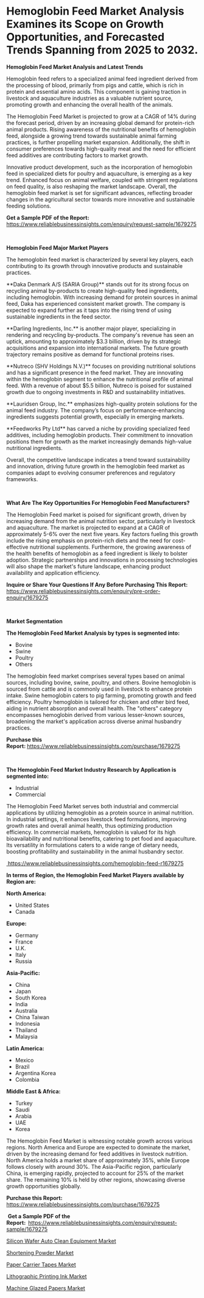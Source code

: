 <p><h1>Hemoglobin Feed Market Analysis Examines its Scope on Growth Opportunities, and Forecasted Trends Spanning from 2025 to 2032.</h1></p><p><strong>Hemoglobin Feed Market Analysis and Latest Trends</strong></p>
<p><p>Hemoglobin feed refers to a specialized animal feed ingredient derived from the processing of blood, primarily from pigs and cattle, which is rich in protein and essential amino acids. This component is gaining traction in livestock and aquaculture industries as a valuable nutrient source, promoting growth and enhancing the overall health of the animals.</p><p>The Hemoglobin Feed Market is projected to grow at a CAGR of 14% during the forecast period, driven by an increasing global demand for protein-rich animal products. Rising awareness of the nutritional benefits of hemoglobin feed, alongside a growing trend towards sustainable animal farming practices, is further propelling market expansion. Additionally, the shift in consumer preferences towards high-quality meat and the need for efficient feed additives are contributing factors to market growth.</p><p>Innovative product development, such as the incorporation of hemoglobin feed in specialized diets for poultry and aquaculture, is emerging as a key trend. Enhanced focus on animal welfare, coupled with stringent regulations on feed quality, is also reshaping the market landscape. Overall, the hemoglobin feed market is set for significant advances, reflecting broader changes in the agricultural sector towards more innovative and sustainable feeding solutions.</p></p>
<p><strong>Get a Sample PDF of the Report:&nbsp;</strong> <a href="https://www.reliablebusinessinsights.com/enquiry/request-sample/1679275?utm_campaign=113&utm_medium=2&utm_source=Github&utm_content=ia&utm_term=24032025&utm_id=hemoglobin-feed">https://www.reliablebusinessinsights.com/enquiry/request-sample/1679275</a></p>
<p>&nbsp;</p>
<p><strong>Hemoglobin Feed Major Market Players</strong></p>
<p><p>The hemoglobin feed market is characterized by several key players, each contributing to its growth through innovative products and sustainable practices. </p><p>**Daka Denmark A/S (SARIA Group)** stands out for its strong focus on recycling animal by-products to create high-quality feed ingredients, including hemoglobin. With increasing demand for protein sources in animal feed, Daka has experienced consistent market growth. The company is expected to expand further as it taps into the rising trend of using sustainable ingredients in the feed sector.</p><p>**Darling Ingredients, Inc.** is another major player, specializing in rendering and recycling by-products. The company's revenue has seen an uptick, amounting to approximately $3.3 billion, driven by its strategic acquisitions and expansion into international markets. The future growth trajectory remains positive as demand for functional proteins rises.</p><p>**Nutreco (SHV Holdings N.V.)** focuses on providing nutritional solutions and has a significant presence in the feed market. They are innovating within the hemoglobin segment to enhance the nutritional profile of animal feed. With a revenue of about $5.5 billion, Nutreco is poised for sustained growth due to ongoing investments in R&D and sustainability initiatives.</p><p>**Lauridsen Group, Inc.** emphasizes high-quality protein solutions for the animal feed industry. The company’s focus on performance-enhancing ingredients suggests potential growth, especially in emerging markets.</p><p>**Feedworks Pty Ltd** has carved a niche by providing specialized feed additives, including hemoglobin products. Their commitment to innovation positions them for growth as the market increasingly demands high-value nutritional ingredients.</p><p>Overall, the competitive landscape indicates a trend toward sustainability and innovation, driving future growth in the hemoglobin feed market as companies adapt to evolving consumer preferences and regulatory frameworks.</p></p>
<p>&nbsp;</p>
<p><strong>What Are The Key Opportunities For Hemoglobin Feed Manufacturers?</strong></p>
<p><p>The Hemoglobin Feed market is poised for significant growth, driven by increasing demand from the animal nutrition sector, particularly in livestock and aquaculture. The market is projected to expand at a CAGR of approximately 5-6% over the next five years. Key factors fueling this growth include the rising emphasis on protein-rich diets and the need for cost-effective nutritional supplements. Furthermore, the growing awareness of the health benefits of hemoglobin as a feed ingredient is likely to bolster adoption. Strategic partnerships and innovations in processing technologies will also shape the market's future landscape, enhancing product availability and application efficiency.</p></p>
<p><strong>Inquire or Share Your Questions If Any Before Purchasing This Report:</strong> <a href="https://www.reliablebusinessinsights.com/enquiry/pre-order-enquiry/1679275?utm_campaign=113&utm_medium=2&utm_source=Github&utm_content=ia&utm_term=24032025&utm_id=hemoglobin-feed">https://www.reliablebusinessinsights.com/enquiry/pre-order-enquiry/1679275</a></p>
<p>&nbsp;</p>
<p><strong>Market Segmentation</strong></p>
<p><strong>The Hemoglobin Feed Market Analysis by types is segmented into:</strong></p>
<p><ul><li>Bovine</li><li>Swine</li><li>Poultry</li><li>Others</li></ul></p>
<p><p>The hemoglobin feed market comprises several types based on animal sources, including bovine, swine, poultry, and others. Bovine hemoglobin is sourced from cattle and is commonly used in livestock to enhance protein intake. Swine hemoglobin caters to pig farming, promoting growth and feed efficiency. Poultry hemoglobin is tailored for chicken and other bird feed, aiding in nutrient absorption and overall health. The "others" category encompasses hemoglobin derived from various lesser-known sources, broadening the market's application across diverse animal husbandry practices.</p></p>
<p><strong>Purchase this Report:&nbsp;</strong><a href="https://www.reliablebusinessinsights.com/purchase/1679275?utm_campaign=113&utm_medium=2&utm_source=Github&utm_content=ia&utm_term=24032025&utm_id=hemoglobin-feed">https://www.reliablebusinessinsights.com/purchase/1679275</a></p>
<p>&nbsp;</p>
<p><strong>The Hemoglobin Feed Market Industry Research by Application is segmented into:</strong></p>
<p><ul><li>Industrial</li><li>Commercial</li></ul></p>
<p><p>The Hemoglobin Feed Market serves both industrial and commercial applications by utilizing hemoglobin as a protein source in animal nutrition. In industrial settings, it enhances livestock feed formulations, improving growth rates and overall animal health, thus optimizing production efficiency. In commercial markets, hemoglobin is valued for its high bioavailability and nutritional benefits, catering to pet food and aquaculture. Its versatility in formulations caters to a wide range of dietary needs, boosting profitability and sustainability in the animal husbandry sector.</p></p>
<p><a href="https://www.reliablebusinessinsights.com/hemoglobin-feed-r1679275?utm_campaign=113&utm_medium=2&utm_source=Github&utm_content=ia&utm_term=24032025&utm_id=hemoglobin-feed">&nbsp;https://www.reliablebusinessinsights.com/hemoglobin-feed-r1679275</a></p>
<p><strong>In terms of Region, the Hemoglobin Feed Market Players available by Region are:</strong></p>
<p>
    <p> <strong> North America: </strong>
        <ul>
            <li>United States</li>
            <li>Canada</li>
        </ul>
        </p> 
    <p> <strong> Europe: </strong>
        <ul>
            <li>Germany</li>
            <li>France</li>
            <li>U.K.</li>
            <li>Italy</li>
            <li>Russia</li>
        </ul>
        </p> 
    <p> <strong> Asia-Pacific: </strong>
        <ul>
            <li>China</li>
            <li>Japan</li>
            <li>South Korea</li>
            <li>India</li>
            <li>Australia</li>
            <li>China Taiwan</li>
            <li>Indonesia</li>
            <li>Thailand</li>
            <li>Malaysia</li>
        </ul>
        </p> 
    <p> <strong> Latin America: </strong>
        <ul>
            <li>Mexico</li>
            <li>Brazil</li>
            <li>Argentina Korea</li>
            <li>Colombia</li>
        </ul>
        </p> 
    <p> <strong> Middle East & Africa: </strong>
        <ul>
            <li>Turkey</li>
            <li>Saudi</li>
            <li>Arabia</li>
            <li>UAE</li>
            <li>Korea</li>
        </ul>
    </p>
    </p>
<p><p>The Hemoglobin Feed Market is witnessing notable growth across various regions. North America and Europe are expected to dominate the market, driven by the increasing demand for feed additives in livestock nutrition. North America holds a market share of approximately 35%, while Europe follows closely with around 30%. The Asia-Pacific region, particularly China, is emerging rapidly, projected to account for 25% of the market share. The remaining 10% is held by other regions, showcasing diverse growth opportunities globally.</p></p>
<p><strong>Purchase this Report: </strong><a href="https://www.reliablebusinessinsights.com/purchase/1679275?utm_campaign=113&utm_medium=2&utm_source=Github&utm_content=ia&utm_term=24032025&utm_id=hemoglobin-feed">https://www.reliablebusinessinsights.com/purchase/1679275</a></p>
<p>&nbsp;<strong>Get a Sample PDF of the Report:&nbsp;&nbsp;</strong><a href="https://www.reliablebusinessinsights.com/enquiry/request-sample/1679275?utm_campaign=113&utm_medium=2&utm_source=Github&utm_content=ia&utm_term=24032025&utm_id=hemoglobin-feed">https://www.reliablebusinessinsights.com/enquiry/request-sample/1679275</a></p>
<p><strong></strong></p>
<p><p><a href="https://github.com/gassmkalay/Market-Research-Report-List-1/blob/main/silicon-wafer-auto-clean-equipment-market.md?utm_campaign=113&utm_medium=2&utm_source=Github&utm_content=ia&utm_term=24032025&utm_id=hemoglobin-feed">Silicon Wafer Auto Clean Equipment Market</a></p><p><a href="https://github.com/bichukapac/Market-Research-Report-List-1/blob/main/shortening-powder-market.md?utm_campaign=113&utm_medium=2&utm_source=Github&utm_content=ia&utm_term=24032025&utm_id=hemoglobin-feed">Shortening Powder Market</a></p><p><a href="https://github.com/swaftaenglem/Market-Research-Report-List-1/blob/main/paper-carrier-tapes-market.md?utm_campaign=113&utm_medium=2&utm_source=Github&utm_content=ia&utm_term=24032025&utm_id=hemoglobin-feed">Paper Carrier Tapes Market</a></p><p><a href="https://github.com/blauetrelawz/Market-Research-Report-List-1/blob/main/lithographic-printing-ink-market.md?utm_campaign=113&utm_medium=2&utm_source=Github&utm_content=ia&utm_term=24032025&utm_id=hemoglobin-feed">Lithographic Printing Ink Market</a></p><p><a href="https://github.com/laveeasaadrh/Market-Research-Report-List-1/blob/main/machine-glazed-papers-market.md?utm_campaign=113&utm_medium=2&utm_source=Github&utm_content=ia&utm_term=24032025&utm_id=hemoglobin-feed">Machine Glazed Papers Market</a></p></p>